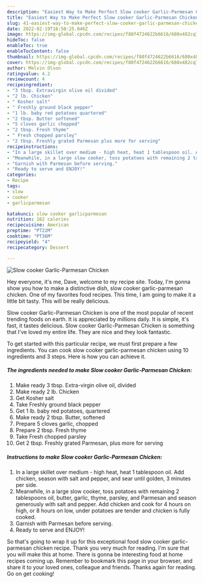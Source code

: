 ```yaml
---
description: "Easiest Way to Make Perfect Slow cooker Garlic-Parmesan Chicken"
title: "Easiest Way to Make Perfect Slow cooker Garlic-Parmesan Chicken"
slug: 41-easiest-way-to-make-perfect-slow-cooker-garlic-parmesan-chicken
date: 2022-02-19T16:50:25.046Z
image: https://img-global.cpcdn.com/recipes/f80f4724622b6616/680x482cq70/slow-cooker-garlic-parmesan-chicken-recipe-main-photo.jpg
hideToc: false
enableToc: true
enableTocContent: false
thumbnail: https://img-global.cpcdn.com/recipes/f80f4724622b6616/680x482cq70/slow-cooker-garlic-parmesan-chicken-recipe-main-photo.jpg
cover: https://img-global.cpcdn.com/recipes/f80f4724622b6616/680x482cq70/slow-cooker-garlic-parmesan-chicken-recipe-main-photo.jpg
author: Melvin Olson
ratingvalue: 4.2
reviewcount: 4
recipeingredient:
- "3 tbsp. Extravirgin olive oil divided"
- "2 lb. Chicken"
- " Kosher salt"
- " Freshly ground black pepper"
- "1 lb. baby red potatoes quartered"
- "2 tbsp. Butter softened"
- "5 cloves garlic chopped"
- "2 tbsp. Fresh thyme"
- " Fresh chopped parsley"
- "2 tbsp. Freshly grated Parmesan plus more for serving"
recipeinstructions:
- "In a large skillet over medium - high heat, heat 1 tablespoon oil. Add chicken, season with salt and pepper, and sear until golden, 3 minutes per side."
- "Meanwhile, in a large slow cooker, toss potatoes with remaining 2 tablespoons oil, butter, garlic, thyme, parsley, and Parmesan and season generously with salt and pepper. Add chicken and cook for 4 hours on high, or 8 hours on low, under potatoes are tender and chicken is fully cooked."
- "Garnish with Parmesan before serving."
- "Ready to serve and ENJOY!"
categories:
- Recipe
tags:
- slow
- cooker
- garlicparmesan

katakunci: slow cooker garlicparmesan 
nutrition: 162 calories
recipecuisine: American
preptime: "PT22M"
cooktime: "PT36M"
recipeyield: "4"
recipecategory: Dessert

---
```



![Slow cooker Garlic-Parmesan Chicken](https://img-global.cpcdn.com/recipes/f80f4724622b6616/680x482cq70/slow-cooker-garlic-parmesan-chicken-recipe-main-photo.jpg)

Hey everyone, it's me, Dave, welcome to my recipe site. Today, I'm gonna show you how to make a distinctive dish, slow cooker garlic-parmesan chicken. One of my favorites food recipes. This time, I am going to make it a little bit tasty. This will be really delicious.

Slow cooker Garlic-Parmesan Chicken is one of the most popular of recent trending foods on earth. It is appreciated by millions daily. It is simple, it's fast, it tastes delicious. Slow cooker Garlic-Parmesan Chicken is something that I've loved my entire life. They are nice and they look fantastic.




To get started with this particular recipe, we must first prepare a few ingredients. You can cook slow cooker garlic-parmesan chicken using 10 ingredients and 3 steps. Here is how you can achieve it.

<!--inarticleads1-->

##### The ingredients needed to make Slow cooker Garlic-Parmesan Chicken:

1. Make ready 3 tbsp. Extra-virgin olive oil, divided
1. Make ready 2 lb. Chicken
1. Get  Kosher salt
1. Take  Freshly ground black pepper
1. Get 1 lb. baby red potatoes, quartered
1. Make ready 2 tbsp. Butter, softened
1. Prepare 5 cloves garlic, chopped
1. Prepare 2 tbsp. Fresh thyme
1. Take  Fresh chopped parsley
1. Get 2 tbsp. Freshly grated Parmesan, plus more for serving




<!--inarticleads2-->

##### Instructions to make Slow cooker Garlic-Parmesan Chicken:

1. In a large skillet over medium - high heat, heat 1 tablespoon oil. Add chicken, season with salt and pepper, and sear until golden, 3 minutes per side.
1. Meanwhile, in a large slow cooker, toss potatoes with remaining 2 tablespoons oil, butter, garlic, thyme, parsley, and Parmesan and season generously with salt and pepper. Add chicken and cook for 4 hours on high, or 8 hours on low, under potatoes are tender and chicken is fully cooked.
1. Garnish with Parmesan before serving.
1. Ready to serve and ENJOY!



So that's going to wrap it up for this exceptional food slow cooker garlic-parmesan chicken recipe. Thank you very much for reading. I'm sure that you will make this at home. There is gonna be interesting food at home recipes coming up. Remember to bookmark this page in your browser, and share it to your loved ones, colleague and friends. Thanks again for reading. Go on get cooking!
